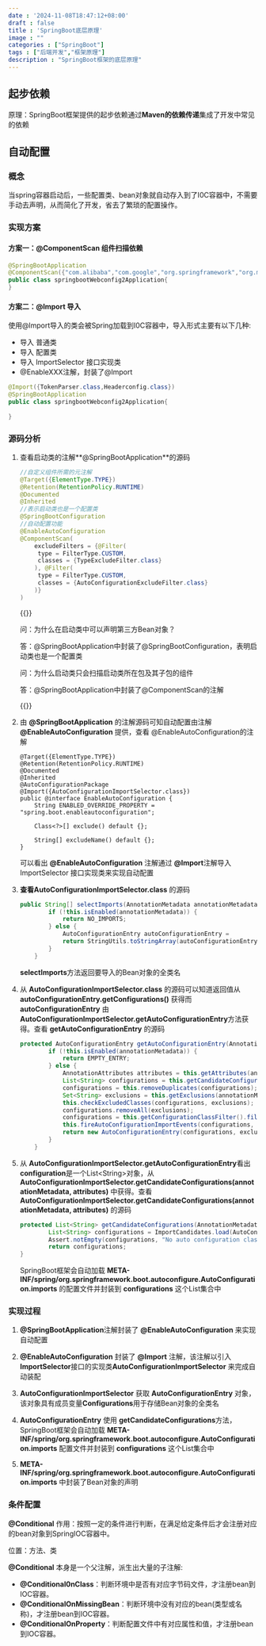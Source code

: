 ```yaml
---
date : '2024-11-08T18:47:12+08:00'
draft : false
title : 'SpringBoot底层原理'
image : ""
categories : ["SpringBoot"]
tags : ["后端开发","框架原理"]
description : "SpringBoot框架的底层原理"
---
```


## 起步依赖

原理：SpringBoot框架提供的起步依赖通过**Maven的依赖传递**集成了开发中常见的依赖

## 自动配置

### 概念

当spring容器启动后，一些配置类、bean对象就自动存入到了I0C容器中，不需要手动去声明，从而简化了开发，省去了繁琐的配置操作。

### 实现方案

#### 方案一：@ComponentScan 组件扫描依赖

```java
@SpringBootApplication
@ComponentScan({"com.alibaba","com.google","org.springframework","org.mybatis",...}
public class springbootWebconfig2Application{
}
```

#### 方案二：@lmport 导入

使用@lmport导入的类会被Spring加载到I0C容器中，导入形式主要有以下几种:

- 导入 普通类
- 导入 配置类
- 导入 ImportSelector 接口实现类
- @EnableXXX注解，封装了@Import

```java
@Import({TokenParser.class,Headerconfig.class})
@SpringBootApplication
public class springbootWebconfig2Application{
    
}
```

### 源码分析

1. 查看启动类的注解**@SpringBootApplication**的源码

   ```java
   //自定义组件所需的元注解
   @Target({ElementType.TYPE})
   @Retention(RetentionPolicy.RUNTIME)
   @Documented
   @Inherited
   //表示启动类也是一个配置类
   @SpringBootConfiguration
   //自动配置功能
   @EnableAutoConfiguration
   @ComponentScan(
       excludeFilters = {@Filter(
       	type = FilterType.CUSTOM,
       	classes = {TypeExcludeFilter.class}
       ), @Filter(
       	type = FilterType.CUSTOM,
       	classes = {AutoConfigurationExcludeFilter.class}
       )}
   )
   ```

   {{<notice tip>}}

   问：为什么在启动类中可以声明第三方Bean对象？

   答：@SpringBootApplication中封装了@SpringBootConfiguration，表明启动类也是一个配置类

   问：为什么启动类只会扫描启动类所在包及其子包的组件

   答：@SpringBootApplication中封装了@ComponentScan的注解

   {{</notice>}}

2. 由 **@SpringBootApplication** 的注解源码可知自动配置由注解 **@EnableAutoConfiguration** 提供，查看 @EnableAutoConfiguration的注解

   ```
   @Target({ElementType.TYPE})
   @Retention(RetentionPolicy.RUNTIME)
   @Documented
   @Inherited
   @AutoConfigurationPackage
   @Import({AutoConfigurationImportSelector.class})
   public @interface EnableAutoConfiguration {
       String ENABLED_OVERRIDE_PROPERTY = "spring.boot.enableautoconfiguration";
   
       Class<?>[] exclude() default {};
   
       String[] excludeName() default {};
   }
   
   ```

   可以看出 **@EnableAutoConfiguration** 注解通过 **@Import**注解导入 ImportSelector 接口实现类来实现自动配置

3. **查看AutoConfigurationImportSelector.class** 的源码

   ```java
   public String[] selectImports(AnnotationMetadata annotationMetadata) {
           if (!this.isEnabled(annotationMetadata)) {
               return NO_IMPORTS;
           } else {
               AutoConfigurationEntry autoConfigurationEntry = 	             this.getAutoConfigurationEntry(annotationMetadata);
               return StringUtils.toStringArray(autoConfigurationEntry.getConfigurations());
           }
       }
   ```
   **selectImports**方法返回要导入的Bean对象的全类名
   
4. 从 **AutoConfigurationImportSelector.class** 的源码可以知道返回值从 **autoConfigurationEntry.getConfigurations()** 获得而**autoConfigurationEntry** 由 **AutoConfigurationImportSelector.getAutoConfigurationEntry**方法获得。查看 **getAutoConfigurationEntry** 的源码

   ```java
   protected AutoConfigurationEntry getAutoConfigurationEntry(AnnotationMetadata annotationMetadata) {
           if (!this.isEnabled(annotationMetadata)) {
               return EMPTY_ENTRY;
           } else {
               AnnotationAttributes attributes = this.getAttributes(annotationMetadata);
               List<String> configurations = this.getCandidateConfigurations(annotationMetadata, attributes);
               configurations = this.removeDuplicates(configurations);
               Set<String> exclusions = this.getExclusions(annotationMetadata, attributes);
               this.checkExcludedClasses(configurations, exclusions);
               configurations.removeAll(exclusions);
               configurations = this.getConfigurationClassFilter().filter(configurations);
               this.fireAutoConfigurationImportEvents(configurations, exclusions);
               return new AutoConfigurationEntry(configurations, exclusions);
           }
       }
   ```

5. 从 **AutoConfigurationImportSelector.getAutoConfigurationEntry**看出 **configuration**是一个List\<String\>对象，从**AutoConfigurationImportSelector.getCandidateConfigurations(annotationMetadata, attributes)** 中获得。查看**AutoConfigurationImportSelector.getCandidateConfigurations(annotationMetadata, attributes)** 的源码

   ```java
   protected List<String> getCandidateConfigurations(AnnotationMetadata metadata, AnnotationAttributes attributes) {
           List<String> configurations = ImportCandidates.load(AutoConfiguration.class, this.getBeanClassLoader()).getCandidates();
           Assert.notEmpty(configurations, "No auto configuration classes found in META-INF/spring/org.springframework.boot.autoconfigure.AutoConfiguration.imports. If you are using a custom packaging, make sure that file is correct.");
           return configurations;
   }
   ```
   SpringBoot框架会自动加载 **META-INF/spring/org.springframework.boot.autoconfigure.AutoConfiguration.imports** 的配置文件并封装到 **configurations** 这个List集合中

### 实现过程

1. **@SpringBootApplication**注解封装了 **@EnableAutoConfiguration** 来实现自动配置

2. **@EnableAutoConfiguration** 封装了 **@Import** 注解，该注解以引入 **ImportSelector**接口的实现类**AutoConfigurationImportSelector** 来完成自动装配

3.  **AutoConfigurationImportSelector** 获取 **AutoConfigurationEntry** 对象，该对象具有成员变量**Configurations**用于存储Bean对象的全类名

4.  **AutoConfigurationEntry** 使用 **getCandidateConfigurations**方法，SpringBoot框架会自动加载 **META-INF/spring/org.springframework.boot.autoconfigure.AutoConfiguration.imports** 配置文件并封装到 **configurations** 这个List集合中

5.  **META-INF/spring/org.springframework.boot.autoconfigure.AutoConfiguration.imports** 中封装了Bean对象的声明

### 条件配置

**@Conditional**
作用：按照一定的条件进行判断，在满足给定条件后才会注册对应的bean对象到SpringIOC容器中。

位置：方法、类

**@Conditional** 本身是一个父注解，派生出大量的子注解:

- **@Conditional0nClass**：判断环境中是否有对应字节码文件，才注册bean到IOC容器。
- **@ConditionalOnMissingBean**：判断环境中没有对应的bean(类型或名称)，才注册bean到IOC容器。
- **@ConditionalOnProperty**：判断配置文件中有对应属性和值，才注册bean到IOC容器。
